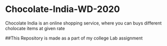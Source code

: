 # Chocolate-India-WD-2020

Chocolate India is an online shopping service, where you can buys different cholocate items at given rate

##This Repository is made as a part of my college Lab assignment
